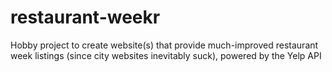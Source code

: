 # restaurant-weekr
Hobby project to create website(s) that provide much-improved restaurant week listings (since city websites inevitably suck), powered by the Yelp API
